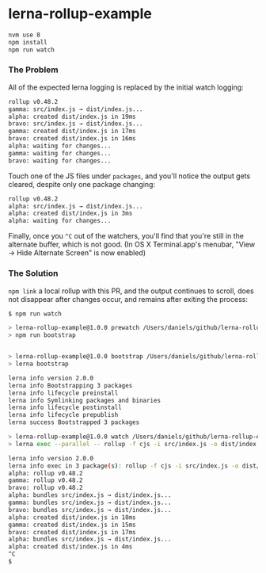 # lerna-rollup-example

```sh
nvm use 8
npm install
npm run watch
```

### The Problem

All of the expected lerna logging is replaced by the initial watch logging:

```sh
rollup v0.48.2
gamma: src/index.js → dist/index.js...
alpha: created dist/index.js in 19ms
bravo: src/index.js → dist/index.js...
gamma: created dist/index.js in 17ms
bravo: created dist/index.js in 16ms
alpha: waiting for changes...
gamma: waiting for changes...
bravo: waiting for changes...
```

Touch one of the JS files under `packages`, and you'll notice the output gets cleared, despite only one package changing:

```sh
rollup v0.48.2
alpha: src/index.js → dist/index.js...
alpha: created dist/index.js in 3ms
alpha: waiting for changes...
```

Finally, once you `^C` out of the watchers, you'll find that you're still in the alternate buffer, which is not good. (In OS X Terminal.app's menubar, "View -> Hide Alternate Screen" is now enabled)

### The Solution

`npm link` a local rollup with this PR, and the output continues to scroll, does not disappear after changes occur, and remains after exiting the process:

```sh
$ npm run watch

> lerna-rollup-example@1.0.0 prewatch /Users/daniels/github/lerna-rollup-example
> npm run bootstrap


> lerna-rollup-example@1.0.0 bootstrap /Users/daniels/github/lerna-rollup-example
> lerna bootstrap

lerna info version 2.0.0
lerna info Bootstrapping 3 packages
lerna info lifecycle preinstall
lerna info Symlinking packages and binaries
lerna info lifecycle postinstall
lerna info lifecycle prepublish
lerna success Bootstrapped 3 packages

> lerna-rollup-example@1.0.0 watch /Users/daniels/github/lerna-rollup-example
> lerna exec --parallel -- rollup -f cjs -i src/index.js -o dist/index.js -w

lerna info version 2.0.0
lerna info exec in 3 package(s): rollup -f cjs -i src/index.js -o dist/index.js -w
alpha: rollup v0.48.2
gamma: rollup v0.48.2
bravo: rollup v0.48.2
alpha: bundles src/index.js → dist/index.js...
gamma: bundles src/index.js → dist/index.js...
bravo: bundles src/index.js → dist/index.js...
alpha: created dist/index.js in 18ms
gamma: created dist/index.js in 15ms
bravo: created dist/index.js in 17ms
alpha: bundles src/index.js → dist/index.js...
alpha: created dist/index.js in 4ms
^C
$
```
